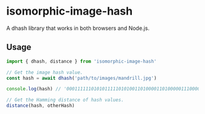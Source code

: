 # isomorphic-image-hash

A dhash library that works in both browsers and Node.js.

## Usage

```js
import { dhash, distance } from 'isomorphic-image-hash'

// Get the image hash value.
const hash = await dhash('path/to/images/mandrill.jpg')

console.log(hash) // '0001111110101011111010100110100001101000001110000101001001101000'

// Get the Hamming distance of hash values.
distance(hash, otherHash)
```
